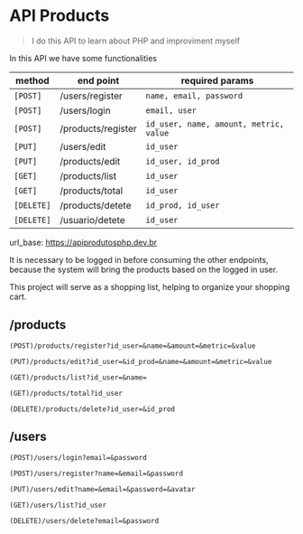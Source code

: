 # API Products

> I do this API to learn about PHP
> and improviment myself

In this API we have some functionalities

|       method          |     end point      |                 required params                   |
|-----------------------|--------------------|---------------------------------------------------|
| <code>[POST]</code>   | /users/register    | <code>name, email, password</code>                |
| <code>[POST]</code>   | /users/login       | <code>email, user</code>                          |
| <code>[POST]</code>   | /products/register | <code>id_user, name, amount, metric, value</code> |
| <code>[PUT]</code>    | /users/edit        | <code>id_user</code>                              |
| <code>[PUT]</code>    | /products/edit     | <code>id_user, id_prod</code>                     |
| <code>[GET]</code>    | /products/list     | <code>id_user</code>                              |
| <code>[GET]</code>    | /products/total    | <code>id_user</code>                              |
| <code>[DELETE]</code> | /products/detete   | <code>id_prod, id_user</code>                     |
| <code>[DELETE]</code> | /usuario/detete    | <code>id_user</code>                              |

url_base: https://apiprodutosphp.dev.br

It is necessary to be logged in before consuming the other endpoints,
because the system will bring the products based on the logged in user.

This project will serve as a shopping list,
helping to organize your shopping cart.

## /products

``` (POST)/products/register?id_user=&name=&amount=&metric=&value ```

``` (PUT)/products/edit?id_user=&id_prod=&name=&amount=&metric=&value ``` 

``` (GET)/products/list?id_user=&name= ```

``` (GET)/products/total?id_user ```

``` (DELETE)/products/delete?id_user=&id_prod ```

## /users

``` (POST)/users/login?email=&password ```

``` (POST)/users/register?name=&email=&password ```

``` (PUT)/users/edit?name=&email=&password=&avatar ```

``` (GET)/users/list?id_user ```

``` (DELETE)/users/delete?email=&password ```
